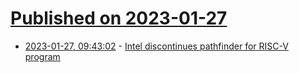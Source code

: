 # [Published on 2023-01-27](index.md)

* [2023-01-27, 09:43:02](https://news.ycombinator.com/item?id=34544295) - [Intel discontinues pathfinder for RISC-V program](https://pathfinder.intel.com)
